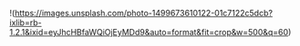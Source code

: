 !(https://images.unsplash.com/photo-1499673610122-01c7122c5dcb?ixlib=rb-1.2.1&ixid=eyJhcHBfaWQiOjEyMDd9&auto=format&fit=crop&w=500&q=60)
